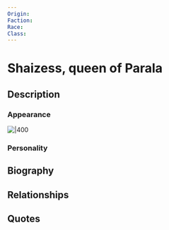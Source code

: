 ```yaml
---
Origin: 
Faction: 
Race: 
Class:
---
```

# Shaizess, queen of Parala
## Description

### Appearance
![|400](https://lh7-us.googleusercontent.com/0nL0UKaMjSuyqgWPpdQRBuf07wIzqFdVIwiaYV5aIjVEuYW3vnEpijIHhpQEvD8XiDTv80ytXp3J5-A22ySqOGL22NzXeEdLb2g8G2f4fcoAwahoDCUV9uafWEbA29fFI_7Te9e1P4Wms5X6sqD-QgA)
### Personality
## Biography
## Relationships

## Quotes